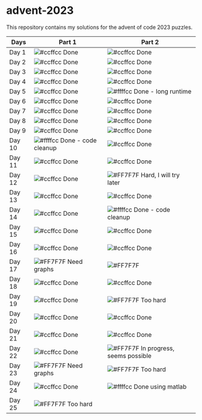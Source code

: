 # advent-2023
This repository contains my solutions for the advent of code 2023 puzzles.

| Days   | Part 1                  | Part 2                 |
| ------ | ----------------------- | ----------------------- |
| Day 1  | ![#ccffcc](https://via.placeholder.com/15/ccffcc/000000?text=+) Done                    | ![#ccffcc](https://via.placeholder.com/15/ccffcc/000000?text=+) Done                     |
| Day 2  | ![#ccffcc](https://via.placeholder.com/15/ccffcc/000000?text=+) Done                    | ![#ccffcc](https://via.placeholder.com/15/ccffcc/000000?text=+) Done                     |
| Day 3  | ![#ccffcc](https://via.placeholder.com/15/ccffcc/000000?text=+) Done                    | ![#ccffcc](https://via.placeholder.com/15/ccffcc/000000?text=+) Done                      |
| Day 4  | ![#ccffcc](https://via.placeholder.com/15/ccffcc/000000?text=+) Done                    | ![#ccffcc](https://via.placeholder.com/15/ccffcc/000000?text=+) Done                      |
| Day 5  | ![#ccffcc](https://via.placeholder.com/15/ccffcc/000000?text=+) Done                    | ![#ffffcc](https://via.placeholder.com/15/ffffcc/000000?text=+) Done - long runtime       |
| Day 6  | ![#ccffcc](https://via.placeholder.com/15/ccffcc/000000?text=+) Done                    | ![#ccffcc](https://via.placeholder.com/15/ccffcc/000000?text=+) Done                      |
| Day 7  | ![#ccffcc](https://via.placeholder.com/15/ccffcc/000000?text=+) Done                    | ![#ccffcc](https://via.placeholder.com/15/ccffcc/000000?text=+) Done                      |
| Day 8  | ![#ccffcc](https://via.placeholder.com/15/ccffcc/000000?text=+) Done                    | ![#ccffcc](https://via.placeholder.com/15/ccffcc/000000?text=+) Done                      |
| Day 9  | ![#ccffcc](https://via.placeholder.com/15/ccffcc/000000?text=+) Done                    | ![#ccffcc](https://via.placeholder.com/15/ccffcc/000000?text=+) Done                      |
| Day 10 | ![#ffffcc](https://via.placeholder.com/15/ffffcc/000000?text=+) Done - code cleanup     | ![#ccffcc](https://via.placeholder.com/15/ccffcc/000000?text=+) Done                      |
| Day 11 | ![#ccffcc](https://via.placeholder.com/15/ccffcc/000000?text=+) Done                    | ![#ccffcc](https://via.placeholder.com/15/ccffcc/000000?text=+) Done                      |
| Day 12 | ![#ccffcc](https://via.placeholder.com/15/ccffcc/000000?text=+) Done                    | ![#FF7F7F](https://via.placeholder.com/15/FF7F7F/000000?text=+)  Hard, I will try later    |
| Day 13 | ![#ccffcc](https://via.placeholder.com/15/ccffcc/000000?text=+) Done                    | ![#ccffcc](https://via.placeholder.com/15/ccffcc/000000?text=+) Done                      |
| Day 14 | ![#ccffcc](https://via.placeholder.com/15/ccffcc/000000?text=+) Done                    | ![#ffffcc](https://via.placeholder.com/15/ffffcc/000000?text=+) Done - code cleanup       |
| Day 15 | ![#ccffcc](https://via.placeholder.com/15/ccffcc/000000?text=+) Done                    | ![#ccffcc](https://via.placeholder.com/15/ccffcc/000000?text=+) Done                      |
| Day 16 | ![#ccffcc](https://via.placeholder.com/15/ccffcc/000000?text=+) Done                    | ![#ccffcc](https://via.placeholder.com/15/ccffcc/000000?text=+) Done                      |
| Day 17 | ![#FF7F7F](https://via.placeholder.com/15/FF7F7F/000000?text=+) Need graphs             | ![#FF7F7F](https://via.placeholder.com/15/FF7F7F/000000?text=+)                        |
| Day 18 | ![#ccffcc](https://via.placeholder.com/15/ccffcc/000000?text=+) Done                    | ![#ccffcc](https://via.placeholder.com/15/ccffcc/000000?text=+) Done                      |
| Day 19 | ![#ccffcc](https://via.placeholder.com/15/ccffcc/000000?text=+) Done                    | ![#FF7F7F](https://via.placeholder.com/15/FF7F7F/000000?text=+) Too hard                      |
| Day 20 | ![#ccffcc](https://via.placeholder.com/15/ccffcc/000000?text=+) Done                    | ![#ccffcc](https://via.placeholder.com/15/ccffcc/000000?text=+) Done                      |
| Day 21 | ![#ccffcc](https://via.placeholder.com/15/ccffcc/000000?text=+) Done                    | ![#ccffcc](https://via.placeholder.com/15/ccffcc/000000?text=+) Done                      |
| Day 22 | ![#ccffcc](https://via.placeholder.com/15/ccffcc/000000?text=+) Done                    | ![#FF7F7F](https://via.placeholder.com/15/FF7F7F/000000?text=+) In progress, seems possible  |
| Day 23 | ![#FF7F7F](https://via.placeholder.com/15/FF7F7F/000000?text=+) Need graphs             | ![#FF7F7F](https://via.placeholder.com/15/FF7F7F/000000?text=+) Too hard                      |
| Day 24 | ![#ccffcc](https://via.placeholder.com/15/ccffcc/000000?text=+) Done                    | ![#ffffcc](https://via.placeholder.com/15/ffffcc/000000?text=+) Done using matlab         |
| Day 25 | ![#FF7F7F](https://via.placeholder.com/15/FF7F7F/000000?text=+) Too hard                |                         |
